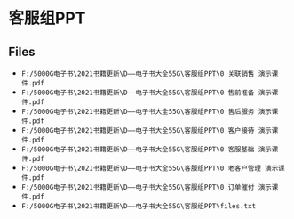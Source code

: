 # 客服组PPT

## Files

- `F:/5000G电子书\2021书籍更新\D——电子书大全55G\客服组PPT\0 关联销售 演示课件.pdf`
- `F:/5000G电子书\2021书籍更新\D——电子书大全55G\客服组PPT\0 售前准备 演示课件.pdf`
- `F:/5000G电子书\2021书籍更新\D——电子书大全55G\客服组PPT\0 售后服务 演示课件.pdf`
- `F:/5000G电子书\2021书籍更新\D——电子书大全55G\客服组PPT\0 客户接待 演示课件.pdf`
- `F:/5000G电子书\2021书籍更新\D——电子书大全55G\客服组PPT\0 客服基础 演示课件.pdf`
- `F:/5000G电子书\2021书籍更新\D——电子书大全55G\客服组PPT\0 老客户管理 演示课件.pdf`
- `F:/5000G电子书\2021书籍更新\D——电子书大全55G\客服组PPT\0 订单催付 演示课件.pdf`
- `F:/5000G电子书\2021书籍更新\D——电子书大全55G\客服组PPT\files.txt`
